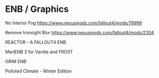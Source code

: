 # ENB / Graphics


No Interior Fog
https://www.nexusmods.com/fallout4/mods/79999

Remove Ironsight Blur
https://www.nexusmods.com/fallout4/mods/2304

REACTOR - A FALLOUT4 ENB

MariENB 3 for Vanilla and FROST

GRIM ENB

Polluted Climate - Winter Edition